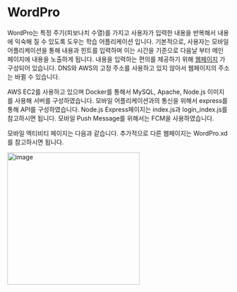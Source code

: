 # WordPro

WordPro는 특정 주기(피보나치 수열)를 가지고 사용자가 입력한 내용을 반복해서 내용에 익숙해 질 수 있도록 도우는 학습 어플리케이션 입니다.
기본적으로, 사용자는 모바일 어플리케이션을 통해 내용과 힌트를 입력하며 이는 시간을 기준으로 다음날 부터 메인 페이지에 내용을 노출하게 됩니다.
내용을 입력하는 편의를 제공하기 위해 [웹페이지](http://54.180.94.51/) 가 구성되어 있습니다. DNS와 AWS의 고정 주소를 사용하고 있지 않아서 웹페이지의 주소는 바뀔 수 있습니다.

AWS EC2를 사용하고 있으며 Docker를 통해서 MySQL, Apache, Node.js 이미지를 사용해 서버를 구성하였습니다.
모바일 어플리케이션과의 통신을 위해서 express를 통해 API를 구성하였습니다. Node.js Express페이지는 index.js과 login_index.js를 참고하시면 됩니다.
모바일 Push Message를 위해서는 FCM을 사용하였습니다.

모바일 엑티비티 페이지는 다음과 같습니다. 추가적으로 다른 웹페이지는 WordPro.xd를 참고하시면 됩니다.


<img width="300" alt="image" src="https://github.com/treeralph/WordPro/assets/50291395/1ce46cf5-db39-4937-87e0-ba3cd33021c2">

